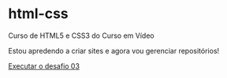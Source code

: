 # html-css
 Curso de HTML5 e CSS3 do Curso em Vídeo

 Estou apredendo a criar sites e agora vou gerenciar repositórios!

 <a href= "https://neon-ventura.github.io/html-css/Exercicios/desafio03/android">Executar o desafio 03 </a>
